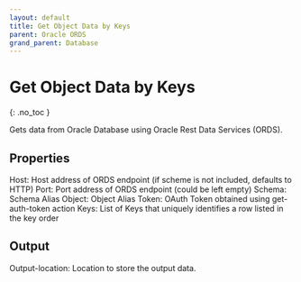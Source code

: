 ```yaml
---
layout: default
title: Get Object Data by Keys
parent: Oracle ORDS
grand_parent: Database
---
```


# Get Object Data by Keys
{: .no_toc }

Gets data from Oracle Database using Oracle Rest Data Services (ORDS).

## Properties
Host: Host address of ORDS endpoint (if scheme is not included, defaults to HTTP)
Port: Port address of ORDS endpoint (could be left empty)
Schema: Schema Alias
Object: Object Alias
Token: OAuth Token obtained using get-auth-token action
Keys: List of Keys that uniquely identifies a row listed in the key order

## Output
Output-location: Location to store the output data.
